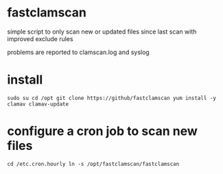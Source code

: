 # fastclamscan
simple script to only scan new or updated files since last scan with improved exclude rules

problems are reported to clamscan.log and syslog


# install
`sudo su
cd /opt
git clone https://github/fastclamscan
yum install -y clamav clamav-update`

# configure a cron job to scan new files
`cd /etc.cron.hourly
ln -s /opt/fastclamscan/fastclamscan`
